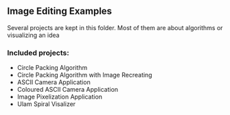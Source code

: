 ## Image Editing Examples

Several projects are kept in this folder.
Most of them are about algorithms or visualizing an idea

### Included projects:
- Circle Packing Algorithm
- Circle Packing Algorithm with Image Recreating
- ASCII Camera Application
- Coloured ASCII Camera Application
- Image Pixelization Application
- Ulam Spiral Visalizer